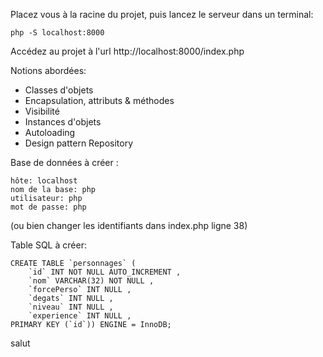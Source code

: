 Placez vous à la racine du projet, puis lancez le serveur dans un terminal:

```php -S localhost:8000```

Accédez au projet à l'url http://localhost:8000/index.php


Notions abordées:

- Classes d'objets
- Encapsulation, attributs & méthodes
- Visibilité
- Instances d'objets
- Autoloading
- Design pattern Repository 


Base de données à créer :

```
hôte: localhost
nom de la base: php
utilisateur: php
mot de passe: php
```

(ou bien changer les identifiants dans index.php ligne 38)


Table SQL à créer:

```
CREATE TABLE `personnages` (
    `id` INT NOT NULL AUTO_INCREMENT ,
    `nom` VARCHAR(32) NOT NULL ,
    `forcePerso` INT NULL ,
    `degats` INT NULL ,
    `niveau` INT NULL ,
    `experience` INT NULL ,
PRIMARY KEY (`id`)) ENGINE = InnoDB;
```
salut
